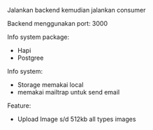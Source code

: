 Jalankan backend kemudian jalankan consumer

Backend menggunakan port: 3000

Info system package:

- Hapi
- Postgree

Info system:

- Storage memakai local
- memakai mailtrap untuk send email

Feature:

- Upload Image s/d 512kb all types images
